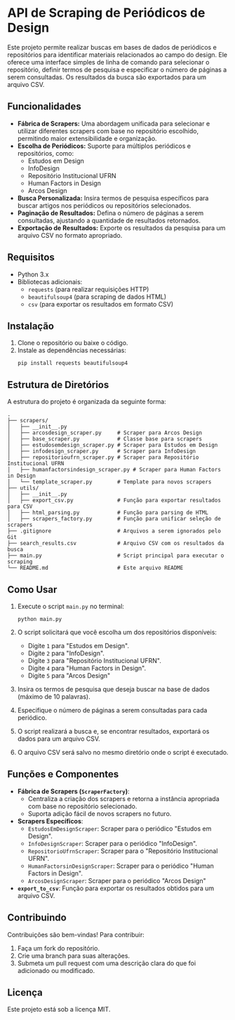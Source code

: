 # API de Scraping de Periódicos de Design

Este projeto permite realizar buscas em bases de dados de periódicos e repositórios para identificar materiais relacionados ao campo do design. Ele oferece uma interface simples de linha de comando para selecionar o repositório, definir termos de pesquisa e especificar o número de páginas a serem consultadas. Os resultados da busca são exportados para um arquivo CSV.

## Funcionalidades

- **Fábrica de Scrapers:** Uma abordagem unificada para selecionar e utilizar diferentes scrapers com base no repositório escolhido, permitindo maior extensibilidade e organização.
- **Escolha de Periódicos:** Suporte para múltiplos periódicos e repositórios, como:
  - Estudos em Design
  - InfoDesign
  - Repositório Institucional UFRN
  - Human Factors in Design
  - Arcos Design
- **Busca Personalizada:** Insira termos de pesquisa específicos para buscar artigos nos periódicos ou repositórios selecionados.
- **Paginação de Resultados:** Defina o número de páginas a serem consultadas, ajustando a quantidade de resultados retornados.
- **Exportação de Resultados:** Exporte os resultados da pesquisa para um arquivo CSV no formato apropriado.

## Requisitos

- Python 3.x
- Bibliotecas adicionais:
  - `requests` (para realizar requisições HTTP)
  - `beautifulsoup4` (para scraping de dados HTML)
  - `csv` (para exportar os resultados em formato CSV)

## Instalação

1. Clone o repositório ou baixe o código.
2. Instale as dependências necessárias:
   ```
   pip install requests beautifulsoup4
   ```

## Estrutura de Diretórios

A estrutura do projeto é organizada da seguinte forma:

```
.
├── scrapers/
│   ├── __init__.py
│   ├── arcosdesign_scraper.py     # Scraper para Arcos Design
│   ├── base_scraper.py            # Classe base para scrapers
│   ├── estudosemdesign_scraper.py # Scraper para Estudos em Design
│   ├── infodesign_scraper.py      # Scraper para InfoDesign
│   ├── repositorioufrn_scraper.py # Scraper para Repositório Institucional UFRN
│   ├── humanfactorsindesign_scraper.py # Scraper para Human Factors in Design
│   └── template_scraper.py        # Template para novos scrapers
├── utils/
│   ├── __init__.py
│   ├── export_csv.py              # Função para exportar resultados para CSV
│   ├── html_parsing.py            # Função para parsing de HTML
│   ├── scrapers_factory.py        # Função para unificar seleção de scrapers
├── .gitignore                     # Arquivos a serem ignorados pelo Git
├── search_results.csv             # Arquivo CSV com os resultados da busca
├── main.py                        # Script principal para executar o scraping
└── README.md                      # Este arquivo README
```

## Como Usar

1. Execute o script `main.py` no terminal:
   ```
   python main.py
   ```

2. O script solicitará que você escolha um dos repositórios disponíveis:
   - Digite `1` para "Estudos em Design".
   - Digite `2` para "InfoDesign".
   - Digite `3` para "Repositório Institucional UFRN".
   - Digite `4` para "Human Factors in Design".
   - Digite `5` para "Arcos Design"

3. Insira os termos de pesquisa que deseja buscar na base de dados (máximo de 10 palavras). 

4. Especifique o número de páginas a serem consultadas para cada periódico.

5. O script realizará a busca e, se encontrar resultados, exportará os dados para um arquivo CSV.

6. O arquivo CSV será salvo no mesmo diretório onde o script é executado.

## Funções e Componentes

- **Fábrica de Scrapers (`ScraperFactory`)**: 
  - Centraliza a criação dos scrapers e retorna a instância apropriada com base no repositório selecionado.
  - Suporta adição fácil de novos scrapers no futuro.
- **Scrapers Específicos**:
  - `EstudosEmDesignScraper`: Scraper para o periódico "Estudos em Design".
  - `InfoDesignScraper`: Scraper para o periódico "InfoDesign".
  - `RepositorioUfrnScraper`: Scraper para o "Repositório Institucional UFRN".
  - `HumanFactorsinDesignScraper`: Scraper para o periódico "Human Factors in Design".
  - `ArcosDesignScraper`: Scraper para o periódico "Arcos Design"
- **`export_to_csv`**: Função para exportar os resultados obtidos para um arquivo CSV.

## Contribuindo

Contribuições são bem-vindas! Para contribuir:

1. Faça um fork do repositório.
2. Crie uma branch para suas alterações.
3. Submeta um pull request com uma descrição clara do que foi adicionado ou modificado.

## Licença

Este projeto está sob a licença MIT.